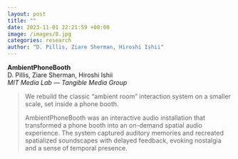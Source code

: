 ```yaml
---
layout: post
title: ""
date: 2023-11-01 22:21:59 +00:00
image: /images/8.jpg
categories: research
author: "D. Pillis, Ziare Sherman, Hiroshi Ishii"
---
```


**AmbientPhoneBooth**  
D. Pillis, Ziare Sherman, Hiroshi Ishii  
*MIT Media Lab — Tangible Media Group*
<blockquote>
  <p>
We rebuild the classic “ambient room” interaction system on a smaller scale, set inside a phone booth.

AmbientPhoneBooth was an interactive audio installation that transformed a phone booth into an on-demand spatial audio experience. The system captured auditory memories and recreated spatialized soundscapes with delayed feedback, evoking nostalgia and a sense of temporal presence.
  </p>
</blockquote>
